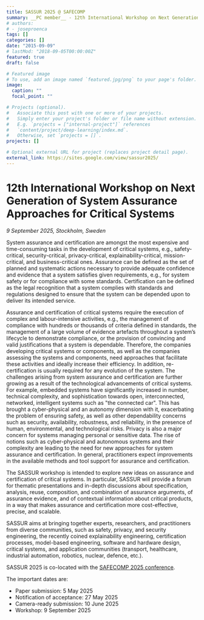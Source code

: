 ```yaml
---
title: SASSUR 2025 @ SAFECOMP
summary: __PC member__ - 12th International Workshop on Next Generation of System Assurance Approaches for Critical Systems
# authors:
# - joseproenca
tags: []
categories: []
date: "2015-09-09"
# lastMod: "2018-09-05T00:00:00Z"
featured: true
draft: false

# Featured image
# To use, add an image named `featured.jpg/png` to your page's folder. 
image:
  caption: ""
  focal_point: ""

# Projects (optional).
#   Associate this post with one or more of your projects.
#   Simply enter your project's folder or file name without extension.
#   E.g. `projects = ["internal-project"]` references 
#   `content/project/deep-learning/index.md`.
#   Otherwise, set `projects = []`.
projects: []

# Optional external URL for project (replaces project detail page).
external_link: https://sites.google.com/view/sassur2025/
---
```


# 12th International Workshop on Next Generation of System Assurance Approaches for Critical Systems

_9 September 2025, Stockholm, Sweden_

System assurance and certification are amongst the most expensive and time-consuming tasks in the development of critical systems, e.g., safety-critical, security-critical, privacy-critical, explainability-critical, mission-critical, and business-critical ones. Assurance can be defined as the set of planned and systematic actions necessary to provide adequate confidence and evidence that a system satisfies given requirements, e.g., for system safety or for compliance with some standards. Certification can be defined as the legal recognition that a system complies with standards and regulations designed to ensure that the system can be depended upon to deliver its intended service.

Assurance and certification of critical systems require the execution of complex and labour-intensive activities, e.g., the management of compliance with hundreds or thousands of criteria defined in standards, the management of a large volume of evidence artefacts throughout a system’s lifecycle to demonstrate compliance, or the provision of convincing and valid justifications that a system is dependable. Therefore, the companies developing critical systems or components, as well as the companies assessing the systems and components, need approaches that facilitate these activities and ideally increase their efficiency. In addition, re-certification is usually required for any evolution of the system. The challenges arising from system assurance and certification are further growing as a result of the technological advancements of critical systems. For example, embedded systems have significantly increased in number, technical complexity, and sophistication towards open, interconnected, networked, intelligent systems such as "the connected car". This has brought a cyber-physical and an autonomy dimension with it, exacerbating the problem of ensuring safety, as well as other dependability concerns such as security, availability, robustness, and reliability, in the presence of human, environmental, and technological risks. Privacy is also a major concern for systems managing personal or sensitive data. The rise of notions such as cyber-physical and autonomous systems and their complexity are leading to the need for new approaches for system assurance and certification. In general, practitioners expect improvements in the available methods and tool support for assurance and certification.

The SASSUR workshop is intended to explore new ideas on assurance and certification of critical systems. In particular, SASSUR will provide a forum for thematic presentations and in-depth discussions about specification, analysis, reuse, composition, and combination of assurance arguments, of assurance evidence, and of contextual information about critical products, in a way that makes assurance and certification more cost-effective, precise, and scalable.

SASSUR aims at bringing together experts, researchers, and practitioners from diverse communities, such as safety, privacy, and security engineering, the recently coined explainability engineering, certification processes, model-based engineering, software and hardware design, critical systems, and application communities (transport, healthcare, industrial automation, robotics, nuclear, defence, etc.).

SASSUR 2025 is co-located with the [SAFECOMP 2025 conference](https://safecomp2025.se/).

The important dates are:

 - Paper submission: 5 May 2025
 - Notification of acceptance: 27 May 2025
 - Camera-ready submission: 10 June 2025
 - Workshop: 9 September 2025

